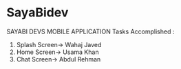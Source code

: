 # SayaBidev
SAYABI DEVS MOBILE APPLICATION
Tasks Accomplished :
1) Splash Screen-> Wahaj Javed
2) Home Screen-> Usama Khan
3) Chat Screen-> Abdul Rehman
